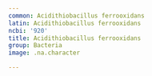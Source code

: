 ```yaml
---
common: Acidithiobacillus ferrooxidans
latin: Acidithiobacillus ferrooxidans
ncbi: '920'
title: Acidithiobacillus ferrooxidans
group: Bacteria
image: .na.character

---
```

